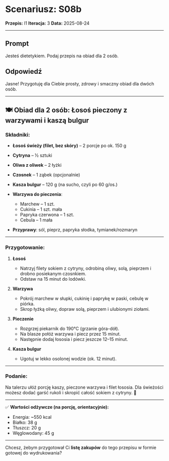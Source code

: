 ﻿# Scenariusz: S08b
**Przepis:** I1
**Iteracja:** 3
**Data:** 2025-08-24

---

## Prompt
Jesteś dietetykiem. Podaj przepis na obiad dla 2 osób.


## Odpowiedź
Jasne! Przygotuję dla Ciebie prosty, zdrowy i smaczny obiad dla dwóch osób.

---

## 🍽️ Obiad dla 2 osób: **Łosoś pieczony z warzywami i kaszą bulgur**

### Składniki:

* **Łosoś świeży (filet, bez skóry)** – 2 porcje po ok. 150 g
* **Cytryna** – ½ sztuki
* **Oliwa z oliwek** – 2 łyżki
* **Czosnek** – 1 ząbek (opcjonalnie)
* **Kasza bulgur** – 120 g (na sucho, czyli po 60 g/os.)
* **Warzywa do pieczenia**:

  * Marchew – 1 szt.
  * Cukinia – 1 szt. mała
  * Papryka czerwona – 1 szt.
  * Cebula – 1 mała
* **Przyprawy**: sól, pieprz, papryka słodka, tymianek/rozmaryn

---

### Przygotowanie:

1. **Łosoś**

   * Natrzyj filety sokiem z cytryny, odrobiną oliwy, solą, pieprzem i drobno posiekanym czosnkiem.
   * Odstaw na 15 minut do lodówki.

2. **Warzywa**

   * Pokrój marchew w słupki, cukinię i paprykę w paski, cebulę w piórka.
   * Skrop łyżką oliwy, dopraw solą, pieprzem i ulubionymi ziołami.

3. **Pieczenie**

   * Rozgrzej piekarnik do 190°C (grzanie góra-dół).
   * Na blasze połóż warzywa i piecz przez 15 minut.
   * Następnie dodaj łososia i piecz jeszcze 12–15 minut.

4. **Kasza bulgur**

   * Ugotuj w lekko osolonej wodzie (ok. 12 minut).

---

### Podanie:

Na talerzu ułóż porcję kaszy, pieczone warzywa i filet łososia.
Dla świeżości możesz dodać garść rukoli i skropić całość sokiem z cytryny. 🍋

---

✅ **Wartości odżywcze (na porcję, orientacyjnie):**

* Energia: \~550 kcal
* Białko: 38 g
* Tłuszcz: 20 g
* Węglowodany: 45 g

---

Chcesz, żebym przygotował Ci **listę zakupów** do tego przepisu w formie gotowej do wydrukowania?
